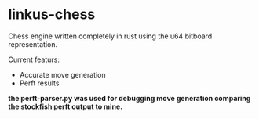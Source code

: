 # linkus-chess
Chess engine written completely in rust using the u64 bitboard representation.


Current featurs:

- Accurate move generation
- Perft results


**the perft-parser.py was used for debugging move generation comparing the stockfish perft output to mine.**
